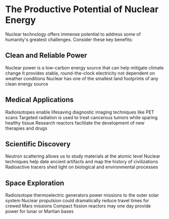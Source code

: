 # The Productive Potential of Nuclear Energy

Nuclear technology offers immense potential to address some of humanity's greatest challenges. Consider these key benefits:

## Clean and Reliable Power

Nuclear power is a low-carbon energy source that can help mitigate climate change
It provides stable, round-the-clock electricity not dependent on weather conditions
Nuclear has one of the smallest land footprints of any clean energy source

## Medical Applications

Radioisotopes enable lifesaving diagnostic imaging techniques like PET scans
Targeted radiation is used to treat cancerous tumors while sparing healthy tissue
Research reactors facilitate the development of new therapies and drugs

## Scientific Discovery

Neutron scattering allows us to study materials at the atomic level
Nuclear techniques help date ancient artifacts and map the history of civilizations
Radioactive tracers shed light on biological and environmental processes

## Space Exploration

Radioisotope thermoelectric generators power missions to the outer solar system
Nuclear propulsion could dramatically reduce travel times for crewed Mars missions
Compact fission reactors may one day provide power for lunar or Martian bases
